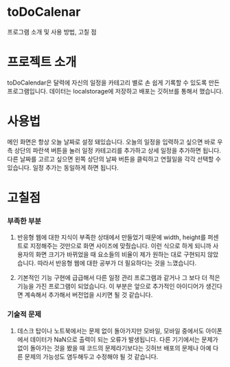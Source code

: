 # toDoCalenar

프로그램 소개 및 사용 방법, 고칠 점

# 프로젝트 소개

toDoCalendar은 달력에 자신의 일정을 카테고리 별로 손 쉽게 기록할 수 있도록 만든 프로그램입니다. 데이터는 localstorage에 저장하고 배포는 깃허브를 통해서 했습니다.

# 사용법

메인 화면은 항상 오늘 날짜로 설정 돼있습니다. 오늘의 일정을 입력하고 싶으면 바로 우측 상단의 파란색 버튼을 눌러 일정 카테고리를 추가하고 상세 일정을 추가하면 됩니다.
다른 날짜를 고르고 싶으면 왼쪽 상단의 날짜 버튼을 클릭하고 연월일을 각각 선택할 수 있습니다. 일정 추가는 동일하게 하면 됩니다.

# 고칠점

### 부족한 부분
1. 반응형 웹에 대한 지식이 부족한 상태에서 만들었기 때문에 width, height를 퍼센트로 지정해주는 것만으로 화면 사이즈에 맞췄습니다. 
   이런 식으로 하게 되니까 사용자의 화면 크기가 바뀌었을 때 요소들의 비율이 제가 원하는 대로 구현되지 않았습니다. 따라서 반응형 웹에 대한 공부가 더 필요하다는 것을 느꼈습니다.

2. 기본적인 기능 구현에 급급해서 다른 일정 관리 프로그램과 같거나 그 보다 더 적은 기능을 가진 프로그램이 되었습니다.
   이 부분은 앞으로 추가적인 아이디어가 생긴다면 계속해서 추가해서 버전업을 시키면 될 것 같습니다.

### 기술적 문제
1. 데스크 탑이나 노트북에서는 문제 없이 돌아가지만 모바일, 모바일 중에서도 아이폰에서 데이터가 NaN으로 출력이 되는 오류가 발생됩니다.
   다른 기기에서는 문제가 없이 돌아가는 것을 봤을 때 코드의 문제라기보다는 깃허브 배포의 문제나 아예 다른 문제의 가능성도 염두해두고 수정해야 될 것 같습니다. 
